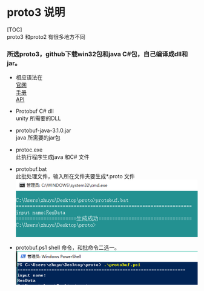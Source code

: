 #  proto3 说明

[TOC]  
proto3 和proto2 有很多地方不同
### 所选proto3，github下载win32包和java C#包，自己编译成dll和jar。

-  相应语法在  
[官网](https://developers.google.com/protocol-buffers/)  
[手册](https://developers.google.com/protocol-buffers/docs/overview)  
[API](https://developers.google.com/protocol-buffers/docs/reference/overview)

- Protobuf C# dll  
unity 所需要的DLL

- protobuf-java-3.1.0.jar  
java 所需要的jar包

- protoc.exe  
此执行程序生成java 和C# 文件

- protobuf.bat  
此批处理文件，输入所在文件夹要生成*.proto 文件  
![dos命令截图](./2.PNG)
- protobuf.ps1
shell 命令，和批命令二选一。  
![shell命令截图](./1.PNG)